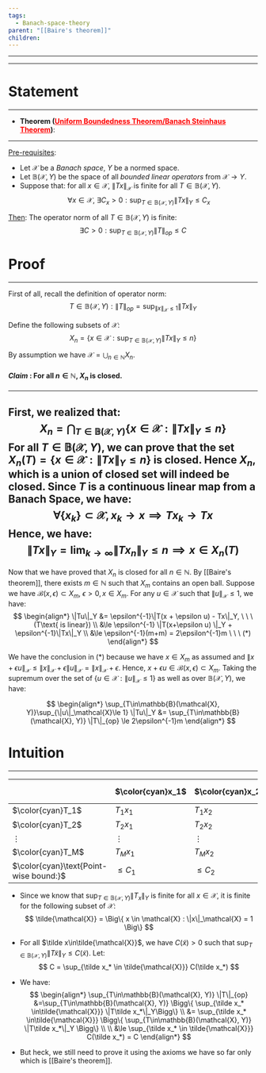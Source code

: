 ```yaml
---
tags:
  - Banach-space-theory
parent: "[[Baire's theorem]]"
children:
---
```

---
---


# Statement
---
- **Theorem (<u style='color:red'>Uniform Boundedness Theorem/Banach Steinhaus Theorem</u>)**:  
---
<u>Pre-requisites</u>:
- Let $\mathcal{X}$ be a _Banach space_, $Y$ be a normed space.
- Let $\mathbb{B}(\mathcal{X}, Y)$ be the space of all _bounded linear operators_ from $\mathcal{X}\to Y$.
- Suppose that: for all $x\in\mathcal{X}$, $\|Tx\|_\mathcal{X}$ is finite for all $T\in\mathbb{B}(\mathcal{X}, Y)$.  
$$
\forall x\in \mathcal{X}, \ \exists C_x>0 : \sup_{T\in\mathbb{B}(\mathcal{X}, Y)}\|Tx\|_Y \le C_x 
$$

<u>Then</u>: The operator norm of all $T\in\mathbb{B}(\mathcal{X}, Y)$ is finite:
$$
\exists C>0 : \sup_{T\in\mathbb{B}(\mathcal{X}, Y)} \|T\|_{op} \le C
$$


# Proof
---
First of all, recall the definition of operator norm:
$$
T\in\mathbb{B}(\mathcal{X}, Y) : \|T\|_{op} = \sup_{\|x\|_\mathcal{X}\le 1} \|Tx\|_Y
$$

Define the following subsets of $\mathcal{X}$:
$$
X_n = \Bigg\{
x\in\mathcal{X} : \sup_{T\in\mathbb{B}(\mathcal{X}, Y)}\|Tx\|_Y \le n
\Bigg\}
$$

By assumption we have $\mathcal{X} = \bigcup_{n\in\mathbb{N}} X_n$.


#### *Claim* : For all $n\in\mathbb{N}$, $X_n$ is closed.
---
First, we realized that:
$$
X_n = \bigcap_{T\in\mathbb{B}(\mathcal{X}, Y)} \Big\{x \in \mathcal{X} : \|Tx\|_Y \le n\Big\}
$$
For all $T\in \mathbb{B}(\mathcal{X}, Y)$, we can prove that the set $X_n(T) = \Big\{x\in\mathcal{X}:\|Tx\|_Y\le n\Big\}$ is closed. Hence $X_n$, which is a union of closed set will indeed be closed. Since $T$ is a continuous linear map from a Banach Space, we have:
$$
\forall \{x_k\} \subset \mathcal{X}, x_k \to x \implies Tx_k \to Tx
$$
Hence, we have:
$$
\|Tx\|_Y = \lim_{k\to\infty} \|Tx_n\|_Y \le n \implies x\in X_n(T)
$$
---

Now that we have proved that $X_n$ is closed for all $n\in\mathbb{N}$. By [[Baire's theorem]], there exists $m\in\mathbb{N}$ such that $X_m$ contains an open ball. Suppose we have $\mathcal{B}(x, \epsilon)\subset X_m, \ \epsilon>0, x\in X_m$. For any $u\in\mathcal{X}$ such that $\|u\|_\mathcal{X}\le 1$, we have:
$$
\begin{align*}
\|Tu\|_Y &= \epsilon^{-1}\|T(x + \epsilon u) - Tx\|_Y, \ \ \ (T\text{ is linear}) \\
&\le \epsilon^{-1} \|T(x+\epsilon u) \|_Y + \epsilon^{-1}\|Tx\|_Y  \\
&\le \epsilon^{-1}(m+m) = 2\epsilon^{-1}m \ \ \ (*)
\end{align*}
$$

We have the conclusion in $(*)$ because we have $x\in X_m$ as assumed and $\|x+\epsilon u\|_\mathcal{X} \le \|x\|_\mathcal{X} + \epsilon\|u\|_\mathcal{X} = \|x\|_\mathcal{X} + \epsilon$. Hence, $x+\epsilon u \in \mathcal{B}(x, \epsilon)\subset X_m$. Taking the supremum over the set of $\{u\in\mathcal{X}:\|u\|_\mathcal{X}\le 1\}$ as well as over $\mathbb{B}(\mathcal{X}, Y)$, we have:

$$
\begin{align*}
\sup_{T\in\mathbb{B}(\mathcal{X}, Y)}\sup_{\|u\|_\mathcal{X}\le 1} \|Tu\|_Y &= \sup_{T\in\mathbb{B}(\mathcal{X}, Y)} \|T\|_{op} \le 2\epsilon^{-1}m
\end{align*}
$$


# Intuition
---

|                                        | **$\color{cyan}x_1$** | **$\color{cyan}x_2$** | **$\dots$** | $\color{cyan}x_N$ |     | *$\color{yellow}\tilde x_1$* | *$\color{yellow}\tilde x_2$* | ***$\dots$*** | *$\color{yellow}\tilde x_{\tilde N}$* |
| -------------------------------------- | --------------------- | --------------------- | ----------- | ----------------- | --- | ---------------------------- | ---------------------------- | ------------- | ------------------------------------- |
| $\color{cyan}T_1$                      | $T_1x_1$              | $T_1x_2$              | $\dots$     | $T_1x_N$          |     | *$T_1\tilde x_1$*            | *$T_1\tilde x_2$*            | *$\dots$*     | $T_1\tilde x_{\tilde N}$              |
| $\color{cyan}T_2$                      | $T_2x_1$              | $T_2x_2$              | $\dots$     | $T_2x_N$          |     | *$T_2\tilde x_1$*            | *$T_2\tilde x_2$*            | *$\dots$*     | $T_2\tilde x_{\tilde N}$              |
| $\vdots$                               | $\vdots$              | $\vdots$              | $\ddots$    | $\vdots$          |     | *$\vdots$*                   | *$\vdots$*                   | *$\ddots$*    | $\vdots$                              |
| $\color{cyan}T_M$                      | $T_Mx_1$              | $T_Mx_2$              | $\dots$     | $T_Mx_N$          |     | *$T_M\tilde x_1$*            | *$T_M\tilde x_2$*            | *$\dots$*     | $T_M\tilde x_{\tilde N}$              |
| $\color{cyan}\text{Point-wise bound:}$ | $\le C_1$             | $\le C_2$             | $\dots$     | $\le C_N$         |     | $\le \tilde C_1$             | $\le \tilde C_2$             | $\dots$       | $\le \tilde C_{\tilde N}$             |

- Since we know that $\sup_{T\in\mathbb{B}(\mathcal{X}, Y)}\|T_x\|_Y$ is finite for all $x\in\mathcal{X}$, it is finite for the following subset of $\mathcal{X}$:
$$
\tilde{\mathcal{X}} = \Big\{ x \in \mathcal{X} : \|x\|_\mathcal{X} = 1 \Big\}
$$
- For all $\tilde x\in\tilde{\mathcal{X}}$, we have $C(\tilde x)>0$ such that $\sup_{T\in\mathbb{B}(\mathcal{X}, Y)}\|T\tilde x\|_Y\le C(\tilde x)$. Let:
$$
C = \sup_{\tilde x_* \in \tilde{\mathcal{X}}} C(\tilde x_*)
$$
- We have:
$$
\begin{align*}
\sup_{T\in\mathbb{B}(\mathcal{X}, Y)} \|T\|_{op} 
&=\sup_{T\in\mathbb{B}(\mathcal{X}, Y)} \Bigg\{ \sup_{\tilde x_* \in\tilde{\mathcal{X}}} \|T\tilde x_*\|_Y\Bigg\} \\
&= \sup_{\tilde x_* \in\tilde{\mathcal{X}}} \Bigg\{ \sup_{T\in\mathbb{B}(\mathcal{X}, Y)} \|T\tilde x_*\|_Y \Bigg\}  \\ \\
&\le \sup_{\tilde x_* \in \tilde{\mathcal{X}}} C(\tilde x_*) = C
\end{align*}
$$

- But heck, we still need to prove it using the axioms we have so far only which is [[Baire's theorem]].
